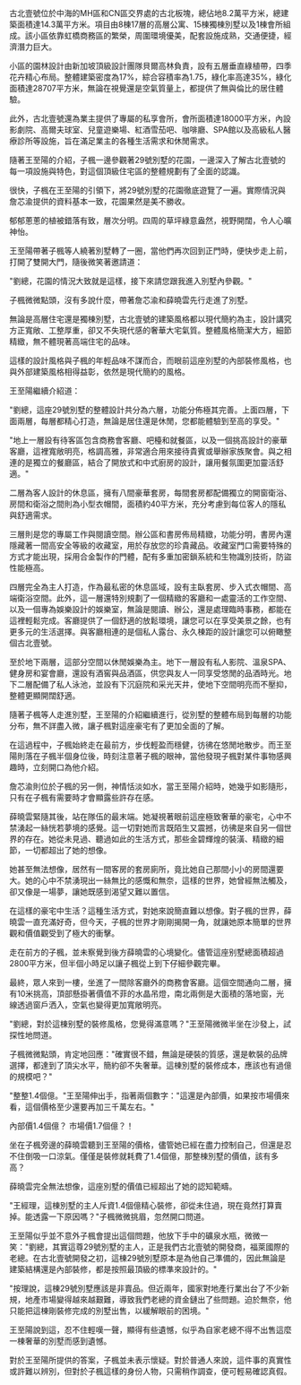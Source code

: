 

古北壹號位於中海的MH區和CN區交界處的古北板塊，總佔地8.2萬平方米，總建築面積達14.3萬平方米。項目由8棟17層的高層公寓、15棟獨棟別墅以及1棟會所組成。該小區依靠虹橋商務區的繁榮，周圍環境優美，配套設施成熟，交通便捷，經濟潛力巨大。

小區的園林設計由新加坡頂級設計團隊貝爾高林負責，設有五層垂直綠植帶，四季花卉精心布局。整體建築密度為17%，綜合容積率為1.75，綠化率高達35%，綠化面積達28707平方米，無論在視覺還是空氣質量上，都提供了無與倫比的居住體驗。

此外，古北壹號還為業主提供了專屬的私享會所，會所面積達18000平方米，內設影劇院、高爾夫球室、兒童遊樂場、紅酒雪茄吧、咖啡廳、SPA館以及高級私人醫療診所等設施，旨在滿足業主的各種生活需求和休閒需求。

隨著王至陽的介紹，子楓一邊參觀著29號別墅的花園，一邊深入了解古北壹號的每一項設施與特色，對這個頂級住宅區的整體規劃有了全面的認識。

很快，子楓在王至陽的引領下，將29號別墅的花園徹底遊覽了一遍。實際情況與詹芯渝提供的資料基本一致，花園果然是美不勝收。

郁郁蔥蔥的植被錯落有致，層次分明。四周的草坪綠意盎然，視野開闊，令人心曠神怡。

王至陽帶著子楓等人繞著別墅轉了一圈，當他們再次回到正門時，便快步走上前，打開了雙開大門，隨後微笑著邀請道：

"劉總，花園的情況大致就是這樣，接下來請您跟我進入別墅內參觀。"

子楓微微點頭，沒有多說什麼，帶著詹芯渝和薛曉雲先行走進了別墅。

無論是高層住宅還是獨棟別墅，古北壹號的建築風格都以現代簡約為主，設計講究方正寬敞、工整厚重，卻又不失現代感的奢華大宅氣質。整體風格簡潔大方，細節精緻，無不體現著高端住宅的品味。

這樣的設計風格與子楓的年輕品味不謀而合，而眼前這座別墅的內部裝修風格，也與外部建築風格相得益彰，依然是現代簡約的風格。

王至陽繼續介紹道：

"劉總，這座29號別墅的整體設計共分為六層，功能分佈極其完善。上面四層，下面兩層，每層都精心打造，無論是居住還是休閒，您都能體驗到至高的享受。"

"地上一層設有待客區包含商務會客廳、吧檯和就餐區，以及一個挑高設計的豪華客廳，這裡寬敞明亮，格調高雅，非常適合用來接待貴賓或舉辦家族聚會。與之相連的是獨立的餐廳區，結合了開放式和中式廚房的設計，讓用餐氛圍更加靈活舒適。"

二層為客人設計的休息區，擁有八間豪華套房，每間套房都配備獨立的開窗衛浴、房間和衛浴之間則為小型衣帽間，面積約40平方米，充分考慮到每位客人的隱私與舒適需求。

三層則是您的專屬工作與閱讀空間。辦公區和書房佈局精緻，功能分明，書房內還隱藏著一間高安全等級的收藏室，用於存放您的珍貴藏品。收藏室門口需要特殊的方式才能出現，採用合金製作的門體，配有多重加密鎖系統和生物識別技術，防盜性能極高。

四層完全為主人打造，作為最私密的休息區域，設有主臥套房、步入式衣帽間、高端衛浴空間。此外，這一層還特別規劃了一個精緻的客廳和一處靈活的工作空間、以及一個專為娛樂設計的娛樂室，無論是閱讀、辦公，還是處理臨時事務，都能在這裡輕鬆完成。客廳提供了一個舒適的放鬆環境，讓您可以在享受美景之餘，也有更多元的生活選擇。與客廳相連的是個私人露台、永久棟距的設計讓您可以俯瞰整個古北壹號。

至於地下兩層，這部分空間以休閒娛樂為主。地下一層設有私人影院、溫泉SPA、健身房和宴會廳，還設有酒窖與品酒區，供您與友人一同享受悠閒的品酒時光。地下二層配備了私人泳池，並設有下沉庭院和采光天井，使地下空間明亮而不壓抑，整體更顯開闊舒適。

隨著子楓等人走進別墅，王至陽的介紹繼續進行，從別墅的整體布局到每層的功能分布，無不詳盡入微，讓子楓對這座豪宅有了更加全面的了解。

在這過程中，子楓始終走在最前方，步伐輕盈而穩健，彷彿在悠閒地散步。而王至陽則落在子楓半個身位後，時刻注意著子楓的眼神，當他發現子楓對某件事物感興趣時，立刻開口為他介紹。

詹芯渝則位於子楓的另一側，神情恬淡如水，當王至陽介紹時，她幾乎如影隨形，只有在子楓有需要時才會顯露些許存在感。

薛曉雲緊隨其後，站在隊伍的最末端。她凝視著眼前這座極致奢華的豪宅，心中不禁湧起一絲恍若夢境的感覺。這一切對她而言既陌生又震撼，彷彿是來自另一個世界的存在。她從未見過、聽過如此的生活方式，那些金碧輝煌的裝潢、精緻的細節，一切都超出了她的想像。

她甚至無法想像，居然有一間客房的套房廁所，竟比她自己那間小小的房間還要大。她的心中不禁湧現出一絲無比的感慨和無奈，這樣的世界，她曾經無法觸及，卻又像是一場夢，讓她既感到渴望又難以置信。

在這樣的豪宅中生活？這種生活方式，對她來說簡直難以想像。對子楓的世界，薛曉雲一直充滿好奇，但今天，子楓的世界才剛剛揭開一角，就讓她原本簡單的世界觀和價值觀受到了極大的衝擊。

走在前方的子楓，並未察覺到後方薛曉雲的心境變化。儘管這座别墅總面積超過2800平方米，但半個小時足以讓子楓從上到下仔細參觀完畢。

最終，眾人來到一樓，坐進了一間除客廳外的商務會客廳。這個空間通向二層，擁有10米挑高，頂部懸掛著價值不菲的水晶吊燈，南北兩側是大面積的落地窗，光線透過窗戶洒入，空氣也變得更加寬敞明亮。

"劉總，對於這棟别墅的裝修風格，您覺得滿意嗎？"王至陽微微半坐在沙發上，試探性地問道。

子楓微微點頭，肯定地回應："確實很不錯，無論是硬裝的質感，還是軟裝的品牌選擇，都達到了頂尖水平，簡約卻不失奢華。這棟別墅的裝修成本，應該也有過億的規模吧？"

"整整1.4個億。"王至陽伸出手，指著兩個數字："這還是內部價，如果按市場價來看，這個價格至少還要再加三千萬左右。"

內部價1.4個億？
市場價1.7個億？！

坐在子楓旁邊的薛曉雲聽到王至陽的價格，儘管她已經在盡力控制自己，但還是忍不住倒吸一口涼氣。僅僅是裝修就耗費了1.4個億，那整棟別墅的價值，該有多高？

薛曉雲完全無法想像，這座別墅的價值已經超出了她的認知範疇。

"王經理，這棟別墅的主人斥資1.4個億精心裝修，卻從未住過，現在竟然打算賣掉。能透露一下原因嗎？"子楓微微挑眉，忽然開口問道。

王至陽似乎並不意外子楓會提出這個問題，他放下手中的礦泉水瓶，微微一笑："劉總，其實這尊29號別墅的主人，正是我們古北壹號的開發商，福萊國際的老總。在古北壹號開發之初，這棟29號別墅原本是為他自己準備的，因此無論是建築結構還是內部裝修，都是按照最頂級的標準來設計的。"

"按理說，這棟29號別墅應該是非賣品。但近兩年，國家對地產行業出台了不少新規，地產市場變得越來越艱難，導致我們老總的資金鏈出了些問題。迫於無奈，他只能把這棟剛裝修完成的別墅出售，以緩解眼前的困境。"

王至陽說到這，忍不住輕嘆一聲，顯得有些遺憾，似乎為自家老總不得不出售這麼一棟奢華的別墅而感到遺憾。

對於王至陽所提供的答案，子楓並未表示懷疑。對於普通人來說，這件事的真實性或許難以辨別，但對於子楓這樣的身份人物，只需稍作調查，便可輕易確認真假。